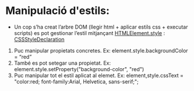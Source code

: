 # Manipulació d'estils:
- Un cop s’ha creat l’arbre DOM (llegir html + aplicar estils css + executar scripts) es pot gestionar l’estil mitjançant [HTMLElement.style](https://developer.mozilla.org/en-US/docs/Web/API/HTMLElement/style) : [CSSStyleDeclaration](https://developer.mozilla.org/en-US/docs/Web/API/CSSStyleDeclaration)
1. Puc manipular propietats concretes. Ex: element.style.backgroundColor = “red”
2. També es pot setegar una propietat. Ex: element.style.setProperty("background-color", "red")
3. Puc manipular tot el estil aplicat al elemet. Ex: element,style.cssText = "color:red; font-family:Arial, Helvetica, sans-serif;";